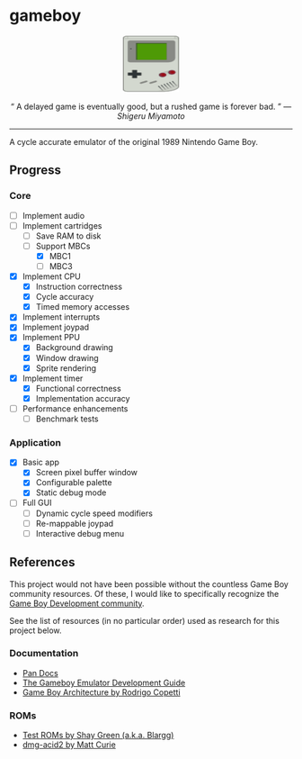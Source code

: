 # gameboy

<p align="center">
  <img width="100" height="100" src="./docs/assets/img/gameboy.svg"/>
</p>

<p align="center">
  <q>
    A delayed game is eventually good, but a rushed game is forever bad.
  </q>
  &mdash;
  <i>
    Shigeru Miyamoto
  </i>
</p>

---

A cycle accurate emulator of the original 1989 Nintendo Game Boy.

## Progress

### Core

- [ ] Implement audio
- [ ] Implement cartridges
  - [ ] Save RAM to disk
  - [ ] Support MBCs
    - [x] MBC1
    - [ ] MBC3
- [x] Implement CPU
  - [x] Instruction correctness
  - [x] Cycle accuracy
  - [x] Timed memory accesses
- [x] Implement interrupts
- [x] Implement joypad
- [x] Implement PPU
  - [x] Background drawing
  - [x] Window drawing
  - [x] Sprite rendering
- [x] Implement timer
  - [x] Functional correctness
  - [x] Implementation accuracy
- [ ] Performance enhancements
  - [ ] Benchmark tests

### Application

- [x] Basic app
  - [x] Screen pixel buffer window
  - [x] Configurable palette
  - [x] Static debug mode
- [ ] Full GUI
  - [ ] Dynamic cycle speed modifiers
  - [ ] Re-mappable joypad
  - [ ] Interactive debug menu

## References

This project would not have been possible without the countless Game Boy
community resources. Of these, I would like to specifically recognize the [Game
Boy Development community][gbdev].

See the list of resources (in no particular order) used as research for this
project below.

### Documentation

- [Pan Docs][pandocs]
- [The Gameboy Emulator Development Guide][gbedg]
- [Game Boy Architecture by Rodrigo Copetti][gbarch]

### ROMs

- [Test ROMs by Shay Green (a.k.a. Blargg)][blargg]
- [dmg-acid2 by Matt Curie][dmg-acid2]

<!-- Reference-style links -->
[blargg]:    https://github.com/retrio/gb-test-roms
[dmg-acid2]: https://github.com/mattcurrie/dmg-acid2
[gbarch]:    https://www.copetti.org/writings/consoles/game-boy
[gbdev]:     https://gbdev.io
[gbedg]:     http://pixelbits.16-b.it/GBEDG/
[pandocs]:   https://gbdev.io/pandocs/
